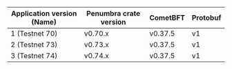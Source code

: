 | Application version (Name)| Penumbra crate version | CometBFT | Protobuf |
| ------------------------- | ---------------------- | -------- | -------- |
| 1 (Testnet 70)            | v0.70.x                | v0.37.5  |   v1     |
| 2 (Testnet 73)            | v0.73.x                | v0.37.5  |   v1     |
| 3 (Testnet 74)            | v0.74.x                | v0.37.5  |   v1     |
